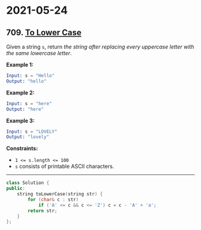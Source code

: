# 2021-05-24

## 709. [To Lower Case](https://leetcode.com/problems/to-lower-case/)

Given a string `s`, return *the string after replacing every uppercase letter with the same lowercase letter*.

**Example 1:**

```s
Input: s = "Hello"
Output: "hello"
```

**Example 2:**

```s
Input: s = "here"
Output: "here"
```

**Example 3:**

```s
Input: s = "LOVELY"
Output: "lovely"
```

**Constraints:**

- `1 <= s.length <= 100`
- `s` consists of printable ASCII characters.

---

```c++
class Solution {
public:
    string toLowerCase(string str) {
        for (char& c : str)
            if ('A' <= c && c <= 'Z') c = c - 'A' + 'a';
        return str;
    }
};
```
